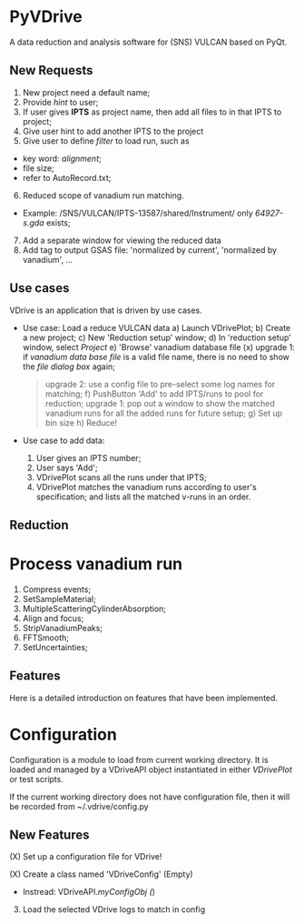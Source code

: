 # PyVDrive

A data reduction and analysis software for (SNS) VULCAN based on PyQt.

New Requests
------------

1. New project need a default name;
2. Provide *hint* to user;
3. If user gives **IPTS** as project name, then add all files to in that IPTS to project;
4. Give user hint to add another IPTS to the project 
5. Give user to define *filter* to load run, such as 
 * key word: *alignment*;
 * file size;
 * refer to AutoRecord.txt;
6. Reduced scope of vanadium run matching. 
 * Example: /SNS/VULCAN/IPTS-13587/shared/Instrument/ only *64927-s.gda* exists;
7. Add a separate window for viewing the reduced data
8. Add tag to output GSAS file: 'normalized by current', 'normalized by vanadium', ...


Use cases
---------

VDrive is an application that is driven by use cases.

* Use case: Load a reduce VULCAN data 
  a) Launch VDrivePlot;
  b) Create a new project;
  c) New 'Reduction setup' window;
  d) In 'reduction setup' window, select *Project*
  e) 'Browse' vanadium database file 
    (x)  upgrade 1: if *vanadium data base file* is a valid file name, there is no need to show the *file dialog box* again;
  >  upgrade 2: use a config file to pre-select some log names for matching;
  f) PushButton 'Add' to add IPTS/runs to pool for reduction;
  >  upgrade 1: pop out a window to show the matched vanadium runs for all the added runs for future setup;
  g) Set up bin size
  h) Reduce!


 
* Use case to add data:
  1) User gives an IPTS number;
  2) User says 'Add';
  3) VDrivePlot scans all the runs under that IPTS;
  4) VDrivePlot matches the vanadium runs according to user's specification; and lists all the matched v-runs in an order.
  
  
  
Reduction
---------

Process vanadium run
====================

 1. Compress events;
 2. SetSampleMaterial;
 3. MultipleScatteringCylinderAbsorption;
 4. Align and focus;
 5. StripVanadiumPeaks;
 6. FFTSmooth;
 7. SetUncertainties;




Features
--------

Here is a detailed introduction on features that have been implemented. 

Configuration
=============

Configuration is a module to load from current working directory. 
It is loaded and managed by a VDriveAPI object instantiated in either
*VDrivePlot* or test scripts. 

If the current working directory does not have configuration file, then
it will be recorded from ~/.vdrive/config.py



New Features
------------

(X) Set up a configuration file for VDrive!

(X) Create a class named 'VDriveConfig' (Empty)
  * Instread: VDriveAPI._myConfigObj  (_)

3. Load the selected VDrive logs to match in config





